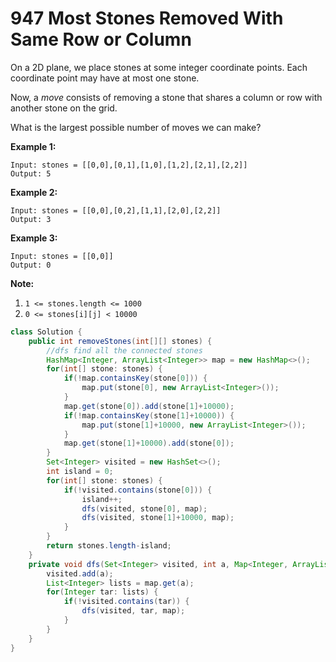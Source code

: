 # 947 Most Stones Removed With Same Row or Column

On a 2D plane, we place stones at some integer coordinate points.  Each coordinate point may have at most one stone.

Now, a *move* consists of removing a stone that shares a column or row with another stone on the grid.

What is the largest possible number of moves we can make?

 

**Example 1:**

```
Input: stones = [[0,0],[0,1],[1,0],[1,2],[2,1],[2,2]]
Output: 5
```

**Example 2:**

```
Input: stones = [[0,0],[0,2],[1,1],[2,0],[2,2]]
Output: 3
```

**Example 3:**

```
Input: stones = [[0,0]]
Output: 0
```

 

**Note:**

1. `1 <= stones.length <= 1000`
2. `0 <= stones[i][j] < 10000`







```java
class Solution {
    public int removeStones(int[][] stones) {
        //dfs find all the connected stones
        HashMap<Integer, ArrayList<Integer>> map = new HashMap<>();
        for(int[] stone: stones) {
            if(!map.containsKey(stone[0])) {
                map.put(stone[0], new ArrayList<Integer>());
            }
            map.get(stone[0]).add(stone[1]+10000);
            if(!map.containsKey(stone[1]+10000)) {
                map.put(stone[1]+10000, new ArrayList<Integer>());
            }
            map.get(stone[1]+10000).add(stone[0]);
        }
        Set<Integer> visited = new HashSet<>();
        int island = 0;
        for(int[] stone: stones) {
            if(!visited.contains(stone[0])) {
                island++;
                dfs(visited, stone[0], map);
                dfs(visited, stone[1]+10000, map);
            }
        }
        return stones.length-island;
    }
    private void dfs(Set<Integer> visited, int a, Map<Integer, ArrayList<Integer>> map) {
        visited.add(a);
        List<Integer> lists = map.get(a);
        for(Integer tar: lists) {
            if(!visited.contains(tar)) {
                dfs(visited, tar, map);
            }
        } 
    }
}
```

